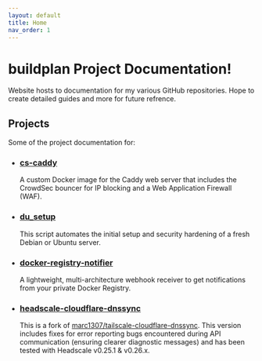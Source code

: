 ```yaml
---
layout: default
title: Home
nav_order: 1
---
```


# **buildplan Project Documentation!**

Website hosts to documentation for my various GitHub repositories. Hope to create detailed guides and more for future refrence.

## **Projects**

Some of the project documentation for:

* ### [**cs-caddy**](./cs-caddy/getting-started.md)
    A custom Docker image for the Caddy web server that includes the CrowdSec bouncer for IP blocking and a Web Application Firewall (WAF).

* ### [**du_setup**](./du_setup/getting-started.md)
    This script automates the initial setup and security hardening of a fresh Debian or Ubuntu server.

* ### [**docker-registry-notifier**](./docker-registry-notifier/getting-started.md)
    A lightweight, multi-architecture webhook receiver to get notifications from your private Docker Registry.

* ### [**headscale-cloudflare-dnssync**](./dheadscale-cloudflare-dnssync/getting-started.md)
    This is a fork of [marc1307/tailscale-cloudflare-dnssync](https://github.com/marc1307/tailscale-cloudflare-dnssync).
    This version includes fixes for error reporting bugs encountered during API communication (ensuring clearer diagnostic messages) and has been tested with Headscale v0.25.1 & v0.26.x.


